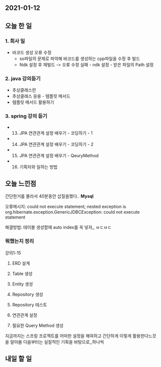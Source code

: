 2021-01-12
--

## 오늘 한 일
### 1. 회사 일
- 바코드 생성 오류 수정
	- so파일의 문제로 파악해 바코드를 생성하는 cpp파일을 수정 후 빌드
  - Ndk 설정 후 재빌드 -> 오류 수정 실패
     	- ndk 설정 - 받은 파일의 Path 설정

### 2. java 강의듣기
- 추상클래스란
- 추상클래스 응용 - 템플릿 메서드
- 템플릿 메서드 활용하기

### 3. spring 강의 듣기
- 13. JPA 연관관계 설정 배우기 - 코딩하기 - 1 
- 14. JPA 연관관계 설정 배우기 - 코딩하기 - 2 
- 15. JPA 연관관계 설정 배우기 - QeuryMethod 
- 16. 기획자와 일하는 방법 
## 오늘 느낀점

간단한거를 몰라서 40분동안 삽질을했다..
**Mysql** 

오류메시지:
could not execute statement; nested exception is org.hibernate.exception.GenericJDBCException: could not execute statement

해결방법: 테이블 생성할때 
auto index를 꼭 넣자,, ㅂㄷㅂㄷ



### 뭐했는지 정리
강의1-15

1. ERD 설계

2. Table 생성

3. Entity 생성

4. Repository 생성

5. Repository 테스트

6. 연관관계 설정

7. 필요한 Query Method 생성

지금까지는 스프링 프로젝트를 어떠한 설정을 해여하고 간단하게 이렇게 활용한다느것을 알아봄 
다음부터는 실질적인 기획을 바탕으로,,하나씩

## 내일 할 일

